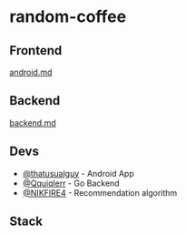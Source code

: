 # random-coffee

## Frontend
[android.md](android%2Fandroid.md)

## Backend
[backend.md](backend%2Fbackend.md)

## Devs
- [@thatusualguy](https://github.com/thatusualguy) - Android App
- [@Qquiqlerr](https://github.com/Qquiqlerr) - Go Backend
- [@NIKFIRE4](https://github.com/NIKFIRE4) - Recommendation algorithm

## Stack